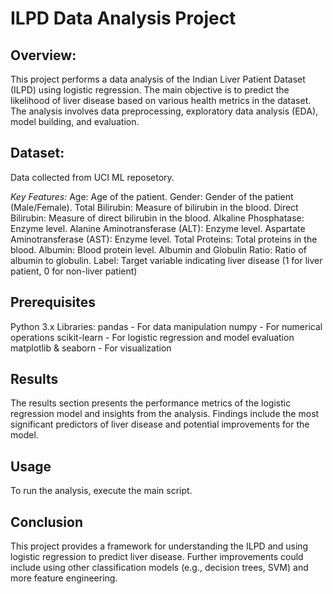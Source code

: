 # ILPD Data Analysis Project

## Overview:
This project performs a data analysis of the Indian Liver Patient Dataset (ILPD) using logistic regression. 
The main objective is to predict the likelihood of liver disease based on various health metrics in the dataset. 
The analysis involves data preprocessing, exploratory data analysis (EDA), model building, and evaluation.

## Dataset:
Data collected from UCI ML reposetory.

*Key Features:*
Age: Age of the patient.
Gender: Gender of the patient (Male/Female).
Total Bilirubin: Measure of bilirubin in the blood.
Direct Bilirubin: Measure of direct bilirubin in the blood.
Alkaline Phosphatase: Enzyme level.
Alanine Aminotransferase (ALT): Enzyme level.
Aspartate Aminotransferase (AST): Enzyme level.
Total Proteins: Total proteins in the blood.
Albumin: Blood protein level.
Albumin and Globulin Ratio: Ratio of albumin to globulin.
Label: Target variable indicating liver disease (1 for liver patient, 0 for non-liver patient)

## Prerequisites
Python 3.x
Libraries:
pandas - For data manipulation
numpy - For numerical operations
scikit-learn - For logistic regression and model evaluation
matplotlib & seaborn - For visualization

## Results
The results section presents the performance metrics of the logistic regression model and insights from the analysis. Findings include the most significant predictors of liver disease and potential improvements for the model.

## Usage
To run the analysis, execute the main script.

## Conclusion
This project provides a framework for understanding the ILPD and using logistic regression to predict liver disease. Further improvements could include using other classification models (e.g., decision trees, SVM) and more feature engineering.

